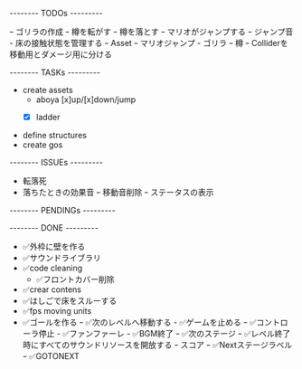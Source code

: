 --------  TODOs  ---------

ｰ ゴリラの作成
	ｰ 樽を転がす
	ｰ 樽を落とす
ｰ マリオがジャンプする
	ｰ ジャンプ音
	- 床の接触状態を管理する
ｰ Asset
	ｰ マリオジャンプ
	- ゴリラ
	ｰ 樽
ｰ Colliderを移動用とダメージ用に分ける


--------  TASKs  ---------
- create assets
	- aboya [x]up/[x]down/jump
	-[x] ladder


- define structures
- create gos

--------  ISSUEs  ---------
- 転落死
- 落ちたときの効果音
	ｰ 移動音削除
ｰ ステータスの表示

--------  PENDINGs  ---------

--------  DONE  ---------
- ✅外枠に壁を作る
- ✅サウンドライブラリ
- ✅code cleaning
	- ✅フロントカバー削除
- ✅crear contens
- ✅はしごで床をスルーする
- ✅fps moving units
- ✅ゴールを作る
	ｰ ✅次のレベルへ移動する
		- ✅ゲームを止める
			ｰ ✅コントローラ停止
			- ✅ファンファーレ
			- ✅BGM終了
			ｰ ✅次のステージ
				ｰ ✅レベル終了時にすべてのサウンドリソースを開放する
		ｰ スコア
		ｰ ✅Nextステージラベル
			ｰ ✅GOTONEXT
